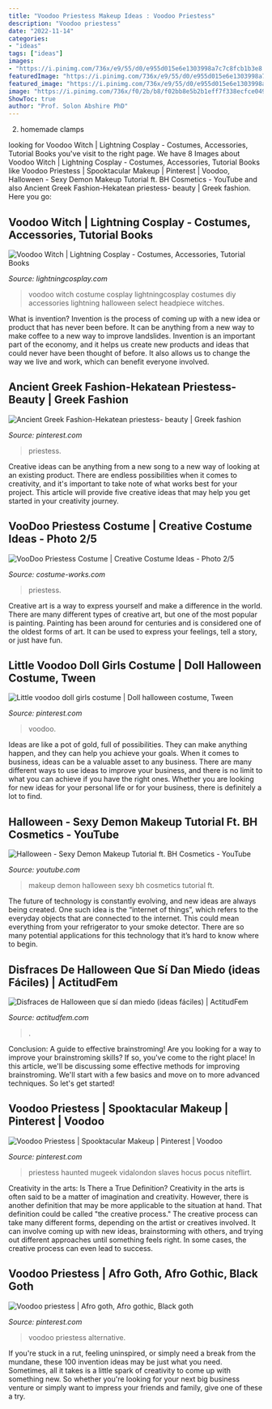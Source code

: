 ```yaml
---
title: "Voodoo Priestess Makeup Ideas : Voodoo Priestess"
description: "Voodoo priestess"
date: "2022-11-14"
categories:
- "ideas"
tags: ["ideas"]
images:
- "https://i.pinimg.com/736x/e9/55/d0/e955d015e6e1303998a7c7c8fcb1b3e8.jpg"
featuredImage: "https://i.pinimg.com/736x/e9/55/d0/e955d015e6e1303998a7c7c8fcb1b3e8.jpg"
featured_image: "https://i.pinimg.com/736x/e9/55/d0/e955d015e6e1303998a7c7c8fcb1b3e8.jpg"
image: "https://i.pinimg.com/736x/f0/2b/b8/f02bb8e5b2b1eff7f338ecfce0495c1e.jpg"
ShowToc: true
author: "Prof. Solon Abshire PhD"
---
```



2. homemade clamps

	

		
looking for Voodoo Witch | Lightning Cosplay - Costumes, Accessories, Tutorial Books you've visit to the right page. We have 8 Images about Voodoo Witch | Lightning Cosplay - Costumes, Accessories, Tutorial Books like Voodoo Priestess | Spooktacular Makeup | Pinterest | Voodoo, Halloween - Sexy Demon Makeup Tutorial ft. BH Cosmetics - YouTube and also Ancient Greek Fashion-Hekatean priestess- beauty | Greek fashion. Here you go:
		
    
## Voodoo Witch | Lightning Cosplay - Costumes, Accessories, Tutorial Books

<img loading=lazy src="https://www.lightningcosplay.com/wp-content/uploads/2015/02/schritt87.jpg" onerror="this.onerror=null;this.src='https://tse2.mm.bing.net/th?id=OIP.t8VWfT2GE3VLJMlFI_LyNAHaLH&amp;pid=15.1';" alt="Voodoo Witch | Lightning Cosplay - Costumes, Accessories, Tutorial Books">

_Source: lightningcosplay.com_

>voodoo witch costume cosplay lightningcosplay costumes diy accessories lightning halloween select headpiece witches. 

	

What is invention?
Invention is the process of coming up with a new idea or product that has never been before. It can be anything from a new way to make coffee to a new way to improve landslides. 
Invention is an important part of the economy, and it helps us create new products and ideas that could never have been thought of before. It also allows us to change the way we live and work, which can benefit everyone involved.

    
## Ancient Greek Fashion-Hekatean Priestess- Beauty | Greek Fashion

<img loading=lazy src="https://i.pinimg.com/736x/f0/2b/b8/f02bb8e5b2b1eff7f338ecfce0495c1e.jpg" onerror="this.onerror=null;this.src='https://tse2.mm.bing.net/th?id=OIP.QGKroNJb9cB59gQZ9Zb5LQHaJT&amp;pid=15.1';" alt="Ancient Greek Fashion-Hekatean priestess- beauty | Greek fashion">

_Source: pinterest.com_

>priestess. 

	

Creative ideas can be anything from a new song to a new way of looking at an existing product. There are endless possibilities when it comes to creativity, and it's important to take note of what works best for your project. This article will provide five creative ideas that may help you get started in your creativity journey.

    
## VooDoo Priestess Costume | Creative Costume Ideas - Photo 2/5

<img loading=lazy src="https://photos.costume-works.com/full/voodoo_priestess18.jpg" onerror="this.onerror=null;this.src='https://tse3.mm.bing.net/th?id=OIP.4F7vYlBdfKzVoKOYVYCVHAHaLH&amp;pid=15.1';" alt="VooDoo Priestess Costume | Creative Costume Ideas - Photo 2/5">

_Source: costume-works.com_

>priestess. 

	

Creative art is a way to express yourself and make a difference in the world. There are many different types of creative art, but one of the most popular is painting. Painting has been around for centuries and is considered one of the oldest forms of art. It can be used to express your feelings, tell a story, or just have fun.

    
## Little Voodoo Doll Girls Costume | Doll Halloween Costume, Tween

<img loading=lazy src="https://i.pinimg.com/736x/95/fe/ea/95feea74417873dc82c71265593ca4cc.jpg" onerror="this.onerror=null;this.src='https://tse2.mm.bing.net/th?id=OIP.zpzqzySOOo2rwDw6mpox-AHaLH&amp;pid=15.1';" alt="Little voodoo doll girls costume | Doll halloween costume, Tween">

_Source: pinterest.com_

>voodoo. 

	

Ideas are like a pot of gold, full of possibilities. They can make anything happen, and they can help you achieve your goals. When it comes to business, ideas can be a valuable asset to any business. There are many different ways to use ideas to improve your business, and there is no limit to what you can achieve if you have the right ones. Whether you are looking for new ideas for your personal life or for your business, there is definitely a lot to find.

    
## Halloween - Sexy Demon Makeup Tutorial Ft. BH Cosmetics - YouTube

<img loading=lazy src="https://i.ytimg.com/vi/eyuUk1r3pb8/maxresdefault.jpg" onerror="this.onerror=null;this.src='https://tse4.mm.bing.net/th?id=OIP.hSc9DQOwYCt-grEHfc9_sgHaEK&amp;pid=15.1';" alt="Halloween - Sexy Demon Makeup Tutorial ft. BH Cosmetics - YouTube">

_Source: youtube.com_

>makeup demon halloween sexy bh cosmetics tutorial ft. 

	

The future of technology is constantly evolving, and new ideas are always being created. One such idea is the “internet of things”, which refers to the everyday objects that are connected to the internet. This could mean everything from your refrigerator to your smoke detector. There are so many potential applications for this technology that it’s hard to know where to begin.

    
## Disfraces De Halloween Que Sí Dan Miedo (ideas Fáciles) | ActitudFem

<img loading=lazy src="https://cdn2.actitudfem.com/media/files/media/files/disfraces-que-dan-miedo-2_0.jpg" onerror="this.onerror=null;this.src='https://tse2.mm.bing.net/th?id=OIP.WdqmgXmuFhfNBzNw16VkgAHaJ4&amp;pid=15.1';" alt="Disfraces de Halloween que sí dan miedo (ideas fáciles) | ActitudFem">

_Source: actitudfem.com_

>. 

	

Conclusion: A guide to effective brainstroming!
Are you looking for a way to improve your brainstroming skills? If so, you've come to the right place! In this article, we'll be discussing some effective methods for improving brainstroming. We'll start with a few basics and move on to more advanced techniques. So let's get started!

    
## Voodoo Priestess | Spooktacular Makeup | Pinterest | Voodoo

<img loading=lazy src="https://i.pinimg.com/736x/e9/55/d0/e955d015e6e1303998a7c7c8fcb1b3e8.jpg" onerror="this.onerror=null;this.src='https://tse4.mm.bing.net/th?id=OIP.NTyC-d-ie4rxSYtStkVxqgHaHa&amp;pid=15.1';" alt="Voodoo Priestess | Spooktacular Makeup | Pinterest | Voodoo">

_Source: pinterest.com_

>priestess haunted mugeek vidalondon slaves hocus pocus niteflirt. 

	

Creativity in the arts: Is There a True Definition?
Creativity in the arts is often said to be a matter of imagination and creativity. However, there is another definition that may be more applicable to the situation at hand. That definition could be called "the creative process." The creative process can take many different forms, depending on the artist or creatives involved. It can involve coming up with new ideas, brainstorming with others, and trying out different approaches until something feels right. In some cases, the creative process can even lead to success.

    
## Voodoo Priestess | Afro Goth, Afro Gothic, Black Goth

<img loading=lazy src="https://i.pinimg.com/736x/e8/df/d7/e8dfd756b5fd79c7a548c72233ae584e.jpg" onerror="this.onerror=null;this.src='https://tse4.mm.bing.net/th?id=OIP.ixB7_WSSBXGCqcKboAqxfwHaNK&amp;pid=15.1';" alt="Voodoo priestess | Afro goth, Afro gothic, Black goth">

_Source: pinterest.com_

>voodoo priestess alternative. 

	

If you're stuck in a rut, feeling uninspired, or simply need a break from the mundane, these 100 invention ideas may be just what you need. Sometimes, all it takes is a little spark of creativity to come up with something new. So whether you're looking for your next big business venture or simply want to impress your friends and family, give one of these a try.

